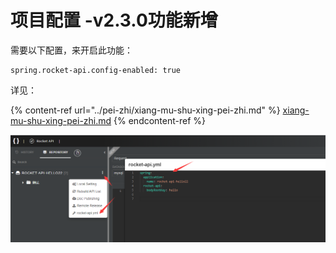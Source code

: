 # 项目配置 -v2.3.0功能新增

需要以下配置，来开启此功能：

```
spring.rocket-api.config-enabled: true
```

详见：

{% content-ref url="../pei-zhi/xiang-mu-shu-xing-pei-zhi.md" %}
[xiang-mu-shu-xing-pei-zhi.md](../pei-zhi/xiang-mu-shu-xing-pei-zhi.md)
{% endcontent-ref %}

![](<../.gitbook/assets/image (12).png>)

